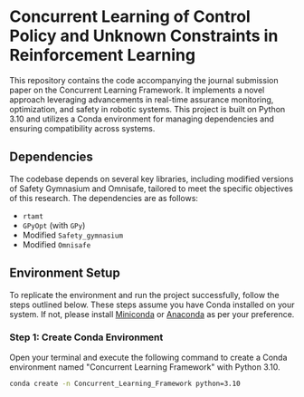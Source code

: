 # **Concurrent Learning of Control Policy and Unknown Constraints in Reinforcement Learning**

This repository contains the code accompanying the journal submission paper on the Concurrent Learning Framework. It implements a novel approach leveraging advancements in real-time assurance monitoring, optimization, and safety in robotic systems. This project is built on Python 3.10 and utilizes a Conda environment for managing dependencies and ensuring compatibility across systems.

## Dependencies

The codebase depends on several key libraries, including modified versions of Safety Gymnasium and Omnisafe, tailored to meet the specific objectives of this research. The dependencies are as follows:

- `rtamt`
- `GPyOpt` (with `GPy`)
- Modified `Safety_gymnasium`
- Modified `Omnisafe`

## Environment Setup

To replicate the environment and run the project successfully, follow the steps outlined below. These steps assume you have Conda installed on your system. If not, please install [Miniconda](https://docs.conda.io/en/latest/miniconda.html) or [Anaconda](https://www.anaconda.com/products/individual) as per your preference.

### Step 1: Create Conda Environment

Open your terminal and execute the following command to create a Conda environment named "Concurrent Learning Framework" with Python 3.10.

```bash
conda create -n Concurrent_Learning_Framework python=3.10

